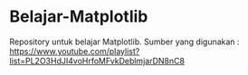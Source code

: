 # Belajar-Matplotlib
Repository untuk belajar Matplotlib. 
Sumber yang digunakan : https://www.youtube.com/playlist?list=PL2O3HdJI4voHrfoMFvkDeblmjarDN8nC8
